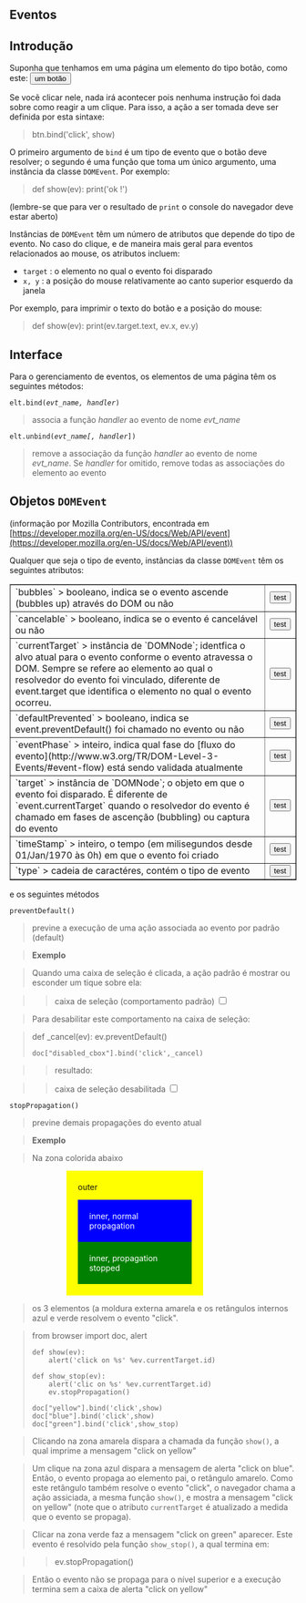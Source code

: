 Eventos
-------

<script type="text/python">
from browser import doc, alert
</script>

Introdução
----------

Suponha que tenhamos em uma página um elemento do tipo botão, como
este: <button>um botão</button>

Se vocẽ clicar nele, nada irá acontecer pois nenhuma instrução foi
dada sobre como reagir a um clique. Para isso, a ação a ser tomada
deve ser definida por esta sintaxe:

>    btn.bind('click', show)

O primeiro argumento de `bind` é um tipo de evento que o botão deve resolver; o segundo é uma função que toma um único argumento, uma instância da classe `DOMEvent`. Por exemplo:

>    def show(ev):
>        print('ok !')

(lembre-se que para ver o resultado de `print` o console do navegador
deve estar aberto)

Instâncias de `DOMEvent` têm um número de atributos que depende do
tipo de evento. No caso do clique, e de maneira mais geral para
eventos relacionados ao mouse, os atributos incluem:

- `target` : o elemento no qual o evento foi disparado
- `x, y` : a posição do mouse relativamente ao canto superior esquerdo da janela

Por exemplo, para imprimir o texto do botão e a posição do mouse:

>    def show(ev):
>        print(ev.target.text, ev.x, ev.y)

Interface
---------

Para o gerenciamento de eventos, os elementos de uma página têm os
seguintes métodos:

<code>elt.bind(_evt\_name, handler_)</code>

> associa a função _handler_ ao evento de nome _evt\_name_

<code>elt.unbind(_evt\_name[, handler_])</code>

> remove a associação da função _handler_ ao evento de nome
  _evt\_name_. Se _handler_ for omitido, remove todas as associações
  do elemento ao evento

Objetos `DOMEvent`
------------------

(informação por Mozilla Contributors, encontrada em
[https://developer.mozilla.org/en-US/docs/Web/API/event](https://developer.mozilla.org/en-US/docs/Web/API/event))

Qualquer que seja o tipo de evento, instâncias da classe `DOMEvent`
têm os seguintes atributos:

<table border=1 cellpadding=5>

<tr>
<td>
`bubbles`
> booleano, indica se o evento ascende (bubbles up) através do DOM ou não
</td>
<td>
<button id="_bubbles">test</button>
<script type="text/python">
doc['_bubbles'].bind('click',lambda ev:alert('bubbles : %s ' %ev.bubbles))
</script>
</td>
</tr>

<tr>
<td>
`cancelable`
> booleano, indica se o evento é cancelável ou não
</td>
<td>
<button id="_cancelable">test</button>
<script type="text/python">
doc['_cancelable'].bind('click',lambda ev:alert('cancelable : %s ' %ev.cancelable))
</script>
</td>
</tr>

<tr>
<td>
`currentTarget`
> instância de `DOMNode`; identfica o alvo atual para o evento
  conforme o evento atravessa o DOM. Sempre se refere ao elemento ao
  qual o resolvedor do evento foi vinculado, diferente de event.target
  que identifica o elemento no qual o evento ocorreu.
</td>
<td>
<button id="_currentTarget">test</button>
<script type="text/python">
doc['_currentTarget'].bind('click',lambda ev:alert('currentTarget : %s ' %ev.currentTarget))
</script>
</td>
</tr>

<tr>
<td>
`defaultPrevented`
> booleano, indica se event.preventDefault() foi chamado no evento ou não
</td>
<td>
<button id="_defaultPrevented">test</button>
<script type="text/python">
doc['_defaultPrevented'].bind('click',lambda ev:alert('defaultPrevented : %s ' %ev.defaultPrevented))
</script>
</td>
</tr>

<tr>
<td>
`eventPhase`
> inteiro, indica qual fase do [fluxo do evento](http://www.w3.org/TR/DOM-Level-3-Events/#event-flow) está sendo validada atualmente
</td>
<td>
<button id="_eventPhase">test</button>
<script type="text/python">
doc['_eventPhase'].bind('click',lambda ev:alert('eventPhase : %s ' %ev.eventPhase))
</script>
</td>
</tr>

<tr>
<td>
`target`
> instância de `DOMNode`; o objeto em que o evento foi disparado. É
  diferente de `event.currentTarget` quando o resolvedor do evento é
  chamado em fases de ascenção (bubbling) ou captura do evento
</td>
<td>
<button id="_target">test</button>
<script type="text/python">
doc['_target'].bind('click',lambda ev:alert('target : %s ' %ev.target))
</script>
</td>
</tr>

<tr><td>`timeStamp`
> inteiro, o tempo (em milisegundos desde 01/Jan/1970 às 0h) em que o
  evento foi criado
</td>
<td>
<button id="_timeStamp">test</button>
<script type="text/python">
doc['_timeStamp'].bind('click',lambda ev:alert('timeStamp : %s ' %ev.timeStamp))
</script>
</td>
</tr>

<tr><td>`type`
> cadeia de caractéres, contém o tipo de evento
</td>
<td>
<button id="_type">test</button>
<script type="text/python">
doc['_type'].bind('click',lambda ev:alert('type : %s ' %ev.type))
</script>
</td>
</tr>

</table>

e os seguintes métodos

`preventDefault()`
> previne a execução de uma ação associada ao evento por padrão (default)

> **Exemplo**

> Quando uma caixa de seleção é clicada, a ação padrão é mostrar ou
  esconder um tique sobre ela:

>> caixa de seleção (comportamento padrão) <input type="checkbox">

> Para desabilitar este comportamento na caixa de seleção:

<blockquote>
<div id="disable_cbox">
    def _cancel(ev):
        ev.preventDefault()
    
    doc["disabled_cbox"].bind('click',_cancel)
</div>
</blockquote>

>> resultado:

>> caixa de seleção desabilitada <input type="checkbox" id="disabled_cbox">

<script type="text/python">
exec(doc["disable_cbox"].text)
</script>

`stopPropagation()`
> previne demais propagações do evento atual

> **Exemplo**

> Na zona colorida abaixo

<div id="yellow" style="background-color:yellow;width:200px;padding:20px;margin-left:100px;">outer<p>
<div id="blue" style="background-color:blue;color:white;padding:20px;">inner, normal propagation</div>
<div id="green" style="background-color:green;color:white;padding:20px;">inner, propagation stopped</div>
</div>

> os 3 elementos (a moldura externa amarela e os retângulos internos
  azul e verde resolvem o evento "click".

<blockquote>
<div id="zzz_source">
    from browser import doc, alert
    
    def show(ev):
        alert('click on %s' %ev.currentTarget.id)
    
    def show_stop(ev):
        alert('clic on %s' %ev.currentTarget.id)
        ev.stopPropagation()
    
    doc["yellow"].bind('click',show)
    doc["blue"].bind('click',show)
    doc["green"].bind('click',show_stop)
</div>
</blockquote>

<div id="zzz"></div>

> Clicando na zona amarela dispara a chamada da função `show()`, a
  qual imprime a mensagem "click on yellow"

> Um clique na zona azul dispara a mensagem de alerta "click on
  blue". Então, o evento propaga ao elemento pai, o retângulo
  amarelo. Como este retângulo também resolve o evento "click", o
  navegador chama a ação assiciada, a mesma função `show()`, e mostra
  a mensagem "click on yellow" (note que o atributo `currentTarget` é
  atualizado a medida que o evento se propaga).

> Clicar na zona verde faz a mensagem "click on green" aparecer. Este
  evento é resolvido pela função `show_stop()`, a qual termina em:

>>    ev.stopPropagation()

> Então o evento não se propaga para o nível superior e a execução
  termina sem a caixa de alerta "click on yellow"


<script type="text/python">
eval(doc["zzz_source"].text)
</script>